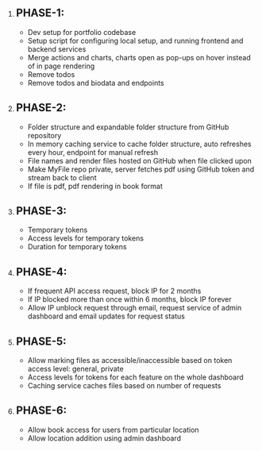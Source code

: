 1. PHASE-1:
   -
   - Dev setup for portfolio codebase
   - Setup script for configuring local setup, and running frontend and backend services
   - Merge actions and charts, charts open as pop-ups on hover instead of in page rendering
   - Remove todos
   - Remove todos and biodata and endpoints
2. PHASE-2:
   -
   - Folder structure and expandable folder structure from GitHub repository
   - In memory caching service to cache folder structure, auto refreshes every hour, endpoint for manual refresh
   - File names and render files hosted on GitHub when file clicked upon
   - Make MyFile repo private, server fetches pdf using GitHub token and stream back to client
   - If file is pdf, pdf rendering in book format
3. PHASE-3:
   - 
   - Temporary tokens
   - Access levels for temporary tokens
   - Duration for temporary tokens
4. PHASE-4:
   - 
   - If frequent API access request, block IP for 2 months
   - If IP blocked more than once within 6 months, block IP forever
   - Allow IP unblock request through email, request service of admin dashboard and email updates for request status
5. PHASE-5:
   - 
   - Allow marking files as accessible/inaccessible based on token access level: general, private
   - Access levels for tokens for each feature on the whole dashboard
   - Caching service caches files based on number of requests
6. PHASE-6:
   - 
   - Allow book access for users from particular location
   - Allow location addition using admin dashboard
